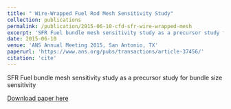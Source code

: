 ```yaml
---
title: " Wire-Wrapped Fuel Rod Mesh Sensitivity Study"
collection: publications
permalink: /publication/2015-06-10-cfd-sfr-wire-wrapped-mesh
excerpt: 'SFR Fuel bundle mesh sensitivity study as a precursor study for bundle size sensitivity'
date: 2015-06-10
venue: 'ANS Annual Meeting 2015, San Antonio, TX'
paperurl: 'https://www.ans.org/pubs/transactions/article-37456/'
citation: 'cite'
---
```

SFR Fuel bundle mesh sensitivity study as a precursor study for bundle size sensitivity

[Download paper here](https://www.ans.org/pubs/transactions/article-37456/)
